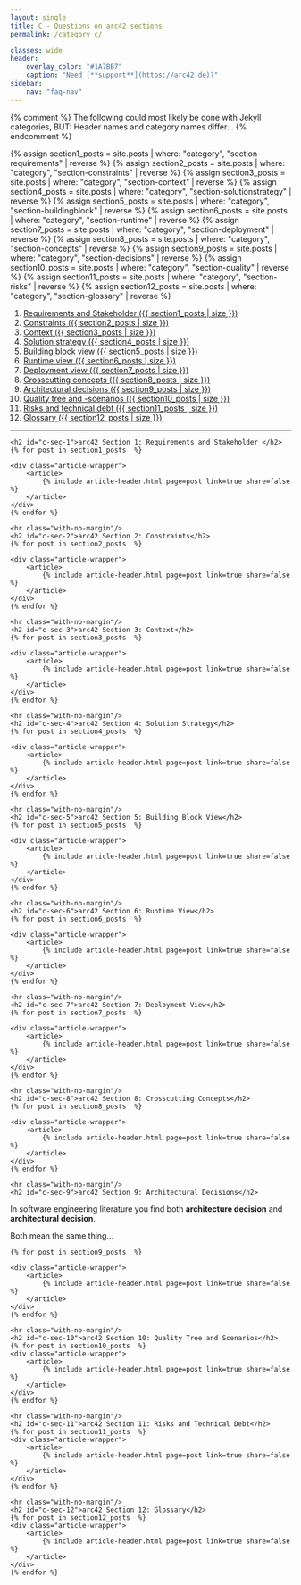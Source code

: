 ```yaml
---
layout: single
title: C - Questions on arc42 sections
permalink: /category_c/

classes: wide
header:
    overlay_color: "#1A7BB7"
    caption: "Need [**support**](https://arc42.de)?"
sidebar:
    nav: "faq-nav"
---
```


{% comment %}
   The following could most likely be done with Jekyll categories, BUT:
   Header names and category names differ...
{% endcomment %}

{% assign section1_posts = site.posts | where: "category", "section-requirements" | reverse %}
{% assign section2_posts = site.posts | where: "category", "section-constraints" | reverse %}
{% assign section3_posts = site.posts | where: "category", "section-context" | reverse %}
{% assign section4_posts = site.posts | where: "category", "section-solutionstrategy" | reverse %}
{% assign section5_posts = site.posts | where: "category", "section-buildingblock" | reverse %}
{% assign section6_posts = site.posts | where: "category", "section-runtime" | reverse %}
{% assign section7_posts = site.posts | where: "category", "section-deployment" | reverse %}
{% assign section8_posts = site.posts | where: "category", "section-concepts" | reverse %}
{% assign section9_posts = site.posts | where: "category", "section-decisions" | reverse %}
{% assign section10_posts = site.posts | where: "category", "section-quality" | reverse %}
{% assign section11_posts = site.posts | where: "category", "section-risks" | reverse %}
{% assign section12_posts = site.posts | where: "category", "section-glossary" | reverse %}

<ol>
  <li><a href="#c-sec-1">Requirements and Stakeholder ({{ section1_posts | size }})</a></li>
  <li><a href="#c-sec-2">Constraints ({{ section2_posts | size }})</a></li>
  <li><a href="#c-sec-3">Context ({{ section3_posts | size }})</a></li>
  <li><a href="#c-sec-4">Solution strategy ({{ section4_posts | size }})</a></li>
  <li><a href="#c-sec-5">Building block view ({{ section5_posts | size }})</a></li>
  <li><a href="#c-sec-6">Runtime view ({{ section6_posts | size }})</a></li>
  <li><a href="#c-sec-7">Deployment view ({{ section7_posts | size }})</a></li>
  <li><a href="#c-sec-8">Crosscutting concepts ({{ section8_posts | size }})</a></li>
  <li><a href="#c-sec-9">Architectural decisions ({{ section9_posts | size }})</a></li>
  <li><a href="#c-sec-10">Quality tree and -scenarios ({{ section10_posts | size }})</a></li>
  <li><a href="#c-sec-11">Risks and technical debt ({{ section11_posts | size }})</a></li>
  <li><a href="#c-sec-12">Glossary ({{ section12_posts | size }})</a></li>
</ol>

<hr class="with-no-margin"/>

<div id="search-results">


    <h2 id="c-sec-1">arc42 Section 1: Requirements and Stakeholder </h2>
    {% for post in section1_posts  %}

    <div class="article-wrapper">
        <article>
            {% include article-header.html page=post link=true share=false  %}
        </article>
    </div>
    {% endfor %}

    <hr class="with-no-margin"/>
    <h2 id="c-sec-2">arc42 Section 2: Constraints</h2>
    {% for post in section2_posts  %}

    <div class="article-wrapper">
        <article>
            {% include article-header.html page=post link=true share=false  %}
        </article>
    </div>
    {% endfor %}

    <hr class="with-no-margin"/>
    <h2 id="c-sec-3">arc42 Section 3: Context</h2>
    {% for post in section3_posts  %}

    <div class="article-wrapper">
        <article>
            {% include article-header.html page=post link=true share=false  %}
        </article>
    </div>
    {% endfor %}

    <hr class="with-no-margin"/>
    <h2 id="c-sec-4">arc42 Section 4: Solution Strategy</h2>
    {% for post in section4_posts  %}

    <div class="article-wrapper">
        <article>
            {% include article-header.html page=post link=true share=false  %}
        </article>
    </div>
    {% endfor %}

    <hr class="with-no-margin"/>
    <h2 id="c-sec-5">arc42 Section 5: Building Block View</h2>
    {% for post in section5_posts  %}

    <div class="article-wrapper">
        <article>
            {% include article-header.html page=post link=true share=false  %}
        </article>
    </div>
    {% endfor %}

    <hr class="with-no-margin"/>
    <h2 id="c-sec-6">arc42 Section 6: Runtime View</h2>
    {% for post in section6_posts  %}

    <div class="article-wrapper">
        <article>
            {% include article-header.html page=post link=true share=false  %}
        </article>
    </div>
    {% endfor %}

    <hr class="with-no-margin"/>
    <h2 id="c-sec-7">arc42 Section 7: Deployment View</h2>
    {% for post in section7_posts  %}

    <div class="article-wrapper">
        <article>
            {% include article-header.html page=post link=true share=false  %}
        </article>
    </div>
    {% endfor %}

    <hr class="with-no-margin"/>
    <h2 id="c-sec-8">arc42 Section 8: Crosscutting Concepts</h2>
    {% for post in section8_posts  %}

    <div class="article-wrapper">
        <article>
            {% include article-header.html page=post link=true share=false  %}
        </article>
    </div>
    {% endfor %}

    <hr class="with-no-margin"/>
    <h2 id="c-sec-9">arc42 Section 9: Architectural Decisions</h2>

In software engineering literature you find both
**architecture decision** and **architectural decision**.

Both mean the same thing...

    {% for post in section9_posts  %}

    <div class="article-wrapper">
        <article>
            {% include article-header.html page=post link=true share=false  %}
        </article>
    </div>
    {% endfor %}

    <hr class="with-no-margin"/>
    <h2 id="c-sec-10">arc42 Section 10: Quality Tree and Scenarios</h2>
    {% for post in section10_posts  %}
    <div class="article-wrapper">
        <article>
            {% include article-header.html page=post link=true share=false  %}
        </article>
    </div>
    {% endfor %}

    <hr class="with-no-margin"/>
    <h2 id="c-sec-11">arc42 Section 11: Risks and Technical Debt</h2>
    {% for post in section11_posts  %}
    <div class="article-wrapper">
        <article>
            {% include article-header.html page=post link=true share=false  %}
        </article>
    </div>
    {% endfor %}

    <hr class="with-no-margin"/>
    <h2 id="c-sec-12">arc42 Section 12: Glossary</h2>
    {% for post in section12_posts  %}
    <div class="article-wrapper">
        <article>
            {% include article-header.html page=post link=true share=false  %}
        </article>
    </div>
    {% endfor %}
</div>

